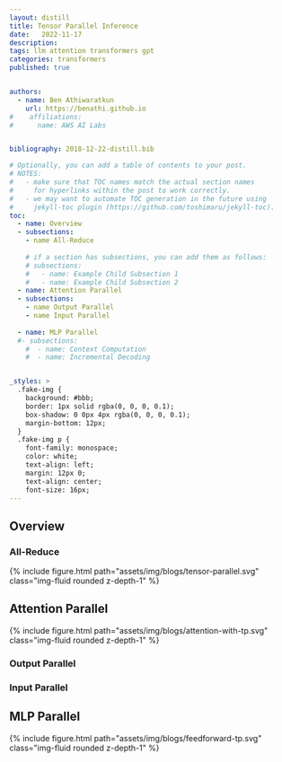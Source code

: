 ```yaml
---
layout: distill
title: Tensor Parallel Inference
date:   2022-11-17
description:  
tags: llm attention transformers gpt
categories: transformers
published: true


authors:
  - name: Ben Athiwaratkun 
    url: https://benathi.github.io
#    affiliations:
#      name: AWS AI Labs


bibliography: 2018-12-22-distill.bib

# Optionally, you can add a table of contents to your post.
# NOTES:
#   - make sure that TOC names match the actual section names
#     for hyperlinks within the post to work correctly.
#   - we may want to automate TOC generation in the future using
#     jekyll-toc plugin (https://github.com/toshimaru/jekyll-toc).
toc:
  - name: Overview
  - subsections:
    - name All-Reduce
      
    # if a section has subsections, you can add them as follows:
    # subsections:
    #   - name: Example Child Subsection 1
    #   - name: Example Child Subsection 2
  - name: Attention Parallel
  - subsections:
    - name Output Parallel
    - name Input Parallel
    
  - name: MLP Parallel
  #- subsections:
    #  - name: Context Computation
    #  - name: Incremental Decoding


_styles: >
  .fake-img {
    background: #bbb;
    border: 1px solid rgba(0, 0, 0, 0.1);
    box-shadow: 0 0px 4px rgba(0, 0, 0, 0.1);
    margin-bottom: 12px;
  }
  .fake-img p {
    font-family: monospace;
    color: white;
    text-align: left;
    margin: 12px 0;
    text-align: center;
    font-size: 16px;
---
```



## Overview

### All-Reduce



<div class="col-sm mt-3 mt-md-0">
{% include figure.html
  path="assets/img/blogs/tensor-parallel.svg"
  class="img-fluid rounded z-depth-1"
%}
</div>

## Attention Parallel

<div class="col-sm mt-3 mt-md-0">
{% include figure.html
  path="assets/img/blogs/attention-with-tp.svg"
  class="img-fluid rounded z-depth-1"
%}
</div>

### Output Parallel

### Input Parallel



## MLP Parallel
<div class="col-sm mt-3 mt-md-0">
{% include figure.html
  path="assets/img/blogs/feedforward-tp.svg"
  class="img-fluid rounded z-depth-1"
%}
</div>
